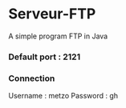 # Serveur-FTP
A simple program FTP in Java

### Default port : 2121

### Connection
Username : metzo
Password : gh
